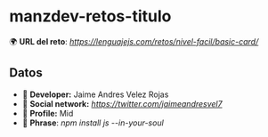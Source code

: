 # manzdev-retos-titulo

🌍 **URL del reto**: *https://lenguajejs.com/retos/nivel-facil/basic-card/*

## Datos

- 🦄 **Developer:** Jaime Andres Velez Rojas  
- 🐇 **Social network:** *https://twitter.com/jaimeandresvel7*
- 🦾 **Profile:** Mid
- 💬 **Phrase**: *npm install js --in-your-soul*


